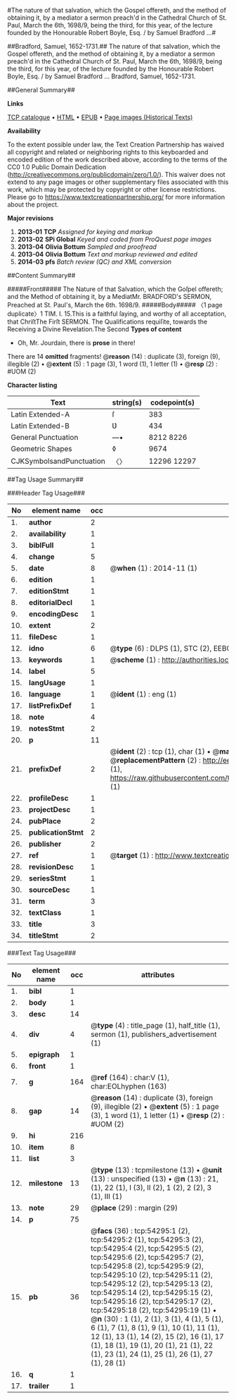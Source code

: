 #The nature of that salvation, which the Gospel offereth, and the method of obtaining it, by a mediator a sermon preach'd in the Cathedral Church of St. Paul, March the 6th, 1698/9, being the third, for this year, of the lecture founded by the Honourable Robert Boyle, Esq. / by Samuel Bradford ...#

##Bradford, Samuel, 1652-1731.##
The nature of that salvation, which the Gospel offereth, and the method of obtaining it, by a mediator a sermon preach'd in the Cathedral Church of St. Paul, March the 6th, 1698/9, being the third, for this year, of the lecture founded by the Honourable Robert Boyle, Esq. / by Samuel Bradford ...
Bradford, Samuel, 1652-1731.

##General Summary##

**Links**

[TCP catalogue](http://www.ota.ox.ac.uk/tcp/)  • 
[HTML](http://tei.it.ox.ac.uk/tcp/Texts-HTML/free/A29/A29103.html)  • 
[EPUB](http://tei.it.ox.ac.uk/tcp/Texts-EPUB/free/A29/A29103.epub) • 
[Page images (Historical Texts)](https://historicaltexts.jisc.ac.uk/eebo-12115745e)

**Availability**

To the extent possible under law, the Text Creation Partnership has waived all copyright and related or neighboring rights to this keyboarded and encoded edition of the work described above, according to the terms of the CC0 1.0 Public Domain Dedication (http://creativecommons.org/publicdomain/zero/1.0/). This waiver does not extend to any page images or other supplementary files associated with this work, which may be protected by copyright or other license restrictions. Please go to https://www.textcreationpartnership.org/ for more information about the project.

**Major revisions**

1. __2013-01__ __TCP__ *Assigned for keying and markup*
1. __2013-02__ __SPi Global__ *Keyed and coded from ProQuest page images*
1. __2013-04__ __Olivia Bottum__ *Sampled and proofread*
1. __2013-04__ __Olivia Bottum__ *Text and markup reviewed and edited*
1. __2014-03__ __pfs__ *Batch review (QC) and XML conversion*

##Content Summary##

#####Front#####
The Nature of that Salvation, which the Goſpel offereth; and the Method of obtaining it, by a MediatMr. BRADFORD's SERMON, Preached at St. Paul's, March the 6th. 1698/9.
#####Body#####
〈1 page duplicate〉1 TIM. I. 15.This is a faithful ſaying, and worthy of all acceptation, that ChriſtThe Firſt SERMON. The Qualifications requiſite, towards the Receiving a Divine Revelation.The Second
**Types of content**

  * Oh, Mr. Jourdain, there is **prose** in there!

There are 14 **omitted** fragments! 
 @__reason__ (14) : duplicate (3), foreign (9), illegible (2)  •  @__extent__ (5) : 1 page (3), 1 word (1), 1 letter (1)  •  @__resp__ (2) : #UOM (2)

**Character listing**


|Text|string(s)|codepoint(s)|
|---|---|---|
|Latin Extended-A|ſ|383|
|Latin Extended-B|Ʋ|434|
|General Punctuation|—•|8212 8226|
|Geometric Shapes|◊|9674|
|CJKSymbolsandPunctuation|〈〉|12296 12297|

##Tag Usage Summary##

###Header Tag Usage###

|No|element name|occ|attributes|
|---|---|---|---|
|1.|__author__|2||
|2.|__availability__|1||
|3.|__biblFull__|1||
|4.|__change__|5||
|5.|__date__|8| @__when__ (1) : 2014-11 (1)|
|6.|__edition__|1||
|7.|__editionStmt__|1||
|8.|__editorialDecl__|1||
|9.|__encodingDesc__|1||
|10.|__extent__|2||
|11.|__fileDesc__|1||
|12.|__idno__|6| @__type__ (6) : DLPS (1), STC (2), EEBO-CITATION (1), OCLC (1), VID (1)|
|13.|__keywords__|1| @__scheme__ (1) : http://authorities.loc.gov/ (1)|
|14.|__label__|5||
|15.|__langUsage__|1||
|16.|__language__|1| @__ident__ (1) : eng (1)|
|17.|__listPrefixDef__|1||
|18.|__note__|4||
|19.|__notesStmt__|2||
|20.|__p__|11||
|21.|__prefixDef__|2| @__ident__ (2) : tcp (1), char (1)  •  @__matchPattern__ (2) : ([0-9\-]+):([0-9IVX]+) (1), (.+) (1)  •  @__replacementPattern__ (2) : http://eebo.chadwyck.com/downloadtiff?vid=$1&page=$2 (1), https://raw.githubusercontent.com/textcreationpartnership/Texts/master/tcpchars.xml#$1 (1)|
|22.|__profileDesc__|1||
|23.|__projectDesc__|1||
|24.|__pubPlace__|2||
|25.|__publicationStmt__|2||
|26.|__publisher__|2||
|27.|__ref__|1| @__target__ (1) : http://www.textcreationpartnership.org/docs/. (1)|
|28.|__revisionDesc__|1||
|29.|__seriesStmt__|1||
|30.|__sourceDesc__|1||
|31.|__term__|3||
|32.|__textClass__|1||
|33.|__title__|3||
|34.|__titleStmt__|2||


###Text Tag Usage###

|No|element name|occ|attributes|
|---|---|---|---|
|1.|__bibl__|1||
|2.|__body__|1||
|3.|__desc__|14||
|4.|__div__|4| @__type__ (4) : title_page (1), half_title (1), sermon (1), publishers_advertisement (1)|
|5.|__epigraph__|1||
|6.|__front__|1||
|7.|__g__|164| @__ref__ (164) : char:V (1), char:EOLhyphen (163)|
|8.|__gap__|14| @__reason__ (14) : duplicate (3), foreign (9), illegible (2)  •  @__extent__ (5) : 1 page (3), 1 word (1), 1 letter (1)  •  @__resp__ (2) : #UOM (2)|
|9.|__hi__|216||
|10.|__item__|8||
|11.|__list__|3||
|12.|__milestone__|13| @__type__ (13) : tcpmilestone (13)  •  @__unit__ (13) : unspecified (13)  •  @__n__ (13) : 21, (1), 22 (1), I (3), II (2), 1 (2), 2 (2), 3 (1), III (1)|
|13.|__note__|29| @__place__ (29) : margin (29)|
|14.|__p__|75||
|15.|__pb__|36| @__facs__ (36) : tcp:54295:1 (2), tcp:54295:2 (1), tcp:54295:3 (2), tcp:54295:4 (2), tcp:54295:5 (2), tcp:54295:6 (2), tcp:54295:7 (2), tcp:54295:8 (2), tcp:54295:9 (2), tcp:54295:10 (2), tcp:54295:11 (2), tcp:54295:12 (2), tcp:54295:13 (2), tcp:54295:14 (2), tcp:54295:15 (2), tcp:54295:16 (2), tcp:54295:17 (2), tcp:54295:18 (2), tcp:54295:19 (1)  •  @__n__ (30) : 1 (1), 2 (1), 3 (1), 4 (1), 5 (1), 6 (1), 7 (1), 8 (1), 9 (1), 10 (1), 11 (1), 12 (1), 13 (1), 14 (2), 15 (2), 16 (1), 17 (1), 18 (1), 19 (1), 20 (1), 21 (1), 22 (1), 23 (1), 24 (1), 25 (1), 26 (1), 27 (1), 28 (1)|
|16.|__q__|1||
|17.|__trailer__|1||
